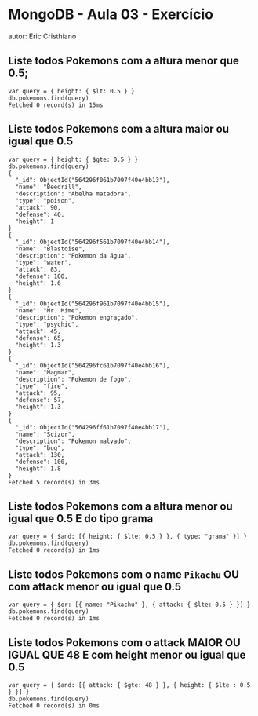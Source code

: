 # MongoDB - Aula 03 - Exercício
autor: Eric Cristhiano

## Liste todos Pokemons com a altura **menor que** 0.5;
```
var query = { height: { $lt: 0.5 } }
db.pokemons.find(query)
Fetched 0 record(s) in 15ms
```

## Liste todos Pokemons com a altura **maior ou igual que** 0.5
```
var query = { height: { $gte: 0.5 } }
db.pokemons.find(query)
{
  "_id": ObjectId("564296f061b7097f40e4bb13"),
  "name": "Beedrill",
  "description": "Abelha matadora",
  "type": "poison",
  "attack": 90,
  "defense": 40,
  "height": 1
}
{
  "_id": ObjectId("564296f561b7097f40e4bb14"),
  "name": "Blastoise",
  "description": "Pokemon da água",
  "type": "water",
  "attack": 83,
  "defense": 100,
  "height": 1.6
}
{
  "_id": ObjectId("564296f961b7097f40e4bb15"),
  "name": "Mr. Mime",
  "description": "Pokemon engraçado",
  "type": "psychic",
  "attack": 45,
  "defense": 65,
  "height": 1.3
}
{
  "_id": ObjectId("564296fc61b7097f40e4bb16"),
  "name": "Magmar",
  "description": "Pokemon de fogo",
  "type": "fire",
  "attack": 95,
  "defense": 57,
  "height": 1.3
}
{
  "_id": ObjectId("564296ff61b7097f40e4bb17"),
  "name": "Scizor",
  "description": "Pokemon malvado",
  "type": "bug",
  "attack": 130,
  "defense": 100,
  "height": 1.8
}
Fetched 5 record(s) in 3ms
```

## Liste todos Pokemons com a altura **menor ou igual que** 0.5 **E** do tipo grama
```
var query = { $and: [{ height: { $lte: 0.5 } }, { type: "grama" }] }
db.pokemons.find(query)
Fetched 0 record(s) in 1ms
```

## Liste todos Pokemons com o name `Pikachu` **OU** com attack **menor ou igual que** 0.5
```
var query = { $or: [{ name: "Pikachu" }, { attack: { $lte: 0.5 } }] }
db.pokemons.find(query)
Fetched 0 record(s) in 1ms
```

## Liste todos Pokemons com o attack **MAIOR OU IGUAL QUE** 48 **E** com  height **menor ou igual que** 0.5
```
var query = { $and: [{ attack: { $gte: 48 } }, { height: { $lte : 0.5 } }] }
db.pokemons.find(query)
Fetched 0 record(s) in 0ms
```